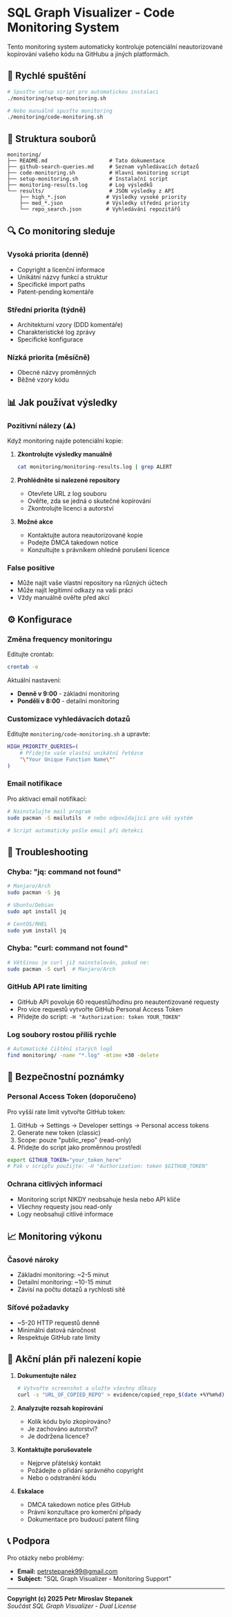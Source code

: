 # SQL Graph Visualizer - Code Monitoring System

Tento monitoring system automaticky kontroluje potenciální neautorizované kopírování vašeho kódu na GitHubu a jiných platformách.

## 🚀 Rychlé spuštění

```bash
# Spusťte setup script pro automatickou instalaci
./monitoring/setup-monitoring.sh

# Nebo manuálně spusťte monitoring
./monitoring/code-monitoring.sh
```

## 📁 Struktura souborů

```
monitoring/
├── README.md                    # Tato dokumentace
├── github-search-queries.md     # Seznam vyhledávacích dotazů
├── code-monitoring.sh           # Hlavní monitoring script
├── setup-monitoring.sh          # Instalační script
├── monitoring-results.log       # Log výsledků
└── results/                     # JSON výsledky z API
    ├── high_*.json             # Výsledky vysoké priority
    ├── med_*.json              # Výsledky střední priority
    └── repo_search.json        # Vyhledávání repozitářů
```

## 🔍 Co monitoring sleduje

### Vysoká priorita (denně)
- Copyright a licenční informace
- Unikátní názvy funkcí a struktur
- Specifické import paths
- Patent-pending komentáře

### Střední priorita (týdně)
- Architekturní vzory (DDD komentáře)
- Charakteristické log zprávy
- Specifické konfigurace

### Nízká priorita (měsíčně)
- Obecné názvy proměnných
- Běžné vzory kódu

## 📊 Jak používat výsledky

### Pozitivní nálezy (⚠️)
Když monitoring najde potenciální kopie:

1. **Zkontrolujte výsledky manuálně**
   ```bash
   cat monitoring/monitoring-results.log | grep ALERT
   ```

2. **Prohlédněte si nalezené repository**
   - Otevřete URL z log souboru
   - Ověřte, zda se jedná o skutečné kopírování
   - Zkontrolujte licenci a autorství

3. **Možné akce**
   - Kontaktujte autora neautorizované kopie
   - Podejte DMCA takedown notice
   - Konzultujte s právníkem ohledně porušení licence

### False positive
- Může najít vaše vlastní repository na různých účtech
- Může najít legitimní odkazy na vaši práci
- Vždy manuálně ověřte před akcí

## ⚙️ Konfigurace

### Změna frequency monitoringu

Editujte crontab:
```bash
crontab -e
```

Aktuální nastavení:
- **Denně v 9:00** - základní monitoring
- **Pondělí v 8:00** - detailní monitoring

### Customizace vyhledávacích dotazů

Editujte `monitoring/code-monitoring.sh` a upravte:
```bash
HIGH_PRIORITY_QUERIES=(
    # Přidejte vaše vlastní unikátní řetězce
    "\"Your Unique Function Name\""
)
```

### Email notifikace

Pro aktivaci email notifikací:
```bash
# Nainstalujte mail program
sudo pacman -S mailutils  # nebo odpovídající pro váš systém

# Script automaticky pošle email při detekci
```

## 🔧 Troubleshooting

### Chyba: "jq: command not found"
```bash
# Manjaro/Arch
sudo pacman -S jq

# Ubuntu/Debian  
sudo apt install jq

# CentOS/RHEL
sudo yum install jq
```

### Chyba: "curl: command not found"
```bash
# Většinou je curl již nainstalován, pokud ne:
sudo pacman -S curl  # Manjaro/Arch
```

### GitHub API rate limiting
- GitHub API povoluje 60 requestů/hodinu pro neautentizované requesty
- Pro více requestů vytvořte GitHub Personal Access Token
- Přidejte do script: `-H "Authorization: token YOUR_TOKEN"`

### Log soubory rostou příliš rychle
```bash
# Automatické čištění starých logů
find monitoring/ -name "*.log" -mtime +30 -delete
```

## 🔐 Bezpečnostní poznámky

### Personal Access Token (doporučeno)
Pro vyšší rate limit vytvořte GitHub token:

1. GitHub → Settings → Developer settings → Personal access tokens
2. Generate new token (classic)
3. Scope: pouze "public_repo" (read-only)
4. Přidejte do script jako proměnnou prostředí

```bash
export GITHUB_TOKEN="your_token_here"
# Pak v scriptu použijte: -H "Authorization: token $GITHUB_TOKEN"
```

### Ochrana citlivých informací
- Monitoring script NIKDY neobsahuje hesla nebo API klíče
- Všechny requesty jsou read-only
- Logy neobsahují citlivé informace

## 📈 Monitoring výkonu

### Časové nároky
- Základní monitoring: ~2-5 minut
- Detailní monitoring: ~10-15 minut
- Závisí na počtu dotazů a rychlosti sítě

### Síťové požadavky
- ~5-20 HTTP requestů denně
- Minimální datová náročnost
- Respektuje GitHub rate limity

## 🚨 Akční plán při nalezení kopie

1. **Dokumentujte nález**
   ```bash
   # Vytvořte screenshot a uložte všechny důkazy
   curl -s "URL_OF_COPIED_REPO" > evidence/copied_repo_$(date +%Y%m%d).html
   ```

2. **Analyzujte rozsah kopírování**
   - Kolik kódu bylo zkopírováno?
   - Je zachováno autorství?
   - Je dodržena licence?

3. **Kontaktujte porušovatele**
   - Nejprve přátelský kontakt
   - Požádejte o přidání správného copyright
   - Nebo o odstranění kódu

4. **Eskalace**
   - DMCA takedown notice přes GitHub
   - Právní konzultace pro komerční případy
   - Dokumentace pro budoucí patent filing

## 📞 Podpora

Pro otázky nebo problémy:
- **Email:** petrstepanek99@gmail.com
- **Subject:** "SQL Graph Visualizer - Monitoring Support"

---

**Copyright (c) 2025 Petr Miroslav Stepanek**  
*Součást SQL Graph Visualizer - Dual License*
